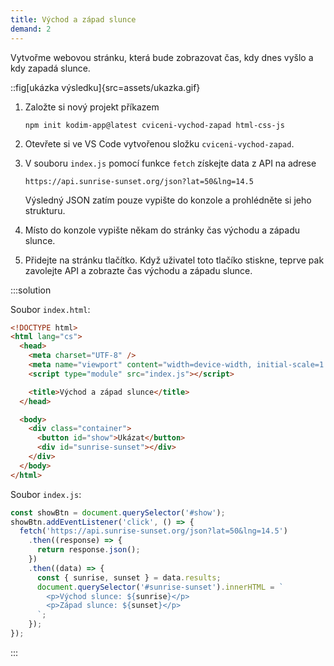 ```yaml
---
title: Východ a západ slunce
demand: 2
---
```


Vytvořme webovou stránku, která bude zobrazovat čas, kdy dnes vyšlo a kdy zapadá slunce.

::fig[ukázka výsledku]{src=assets/ukazka.gif}

1. Založte si nový projekt příkazem

   ```shell
   npm init kodim-app@latest cviceni-vychod-zapad html-css-js
   ```

1. Otevřete si ve VS Code vytvořenou složku `cviceni-vychod-zapad`.
1. V souboru `index.js` pomocí funkce `fetch` získejte data z API na adrese
   ```
   https://api.sunrise-sunset.org/json?lat=50&lng=14.5
   ```
   Výsledný JSON zatím pouze vypište do konzole a prohlédněte si jeho strukturu.
1. Místo do konzole vypište někam do stránky čas východu a západu slunce.
1. Přidejte na stránku tlačítko. Když uživatel toto tlačíko stiskne, teprve pak zavolejte API a zobrazte čas východu a západu slunce.

:::solution

Soubor `index.html`:

```html
<!DOCTYPE html>
<html lang="cs">
  <head>
    <meta charset="UTF-8" />
    <meta name="viewport" content="width=device-width, initial-scale=1.0" />
    <script type="module" src="index.js"></script>

    <title>Východ a západ slunce</title>
  </head>

  <body>
    <div class="container">
      <button id="show">Ukázat</button>
      <div id="sunrise-sunset"></div>
    </div>
  </body>
</html>
```

Soubor `index.js`:

```js
const showBtn = document.querySelector('#show');
showBtn.addEventListener('click', () => {
  fetch('https://api.sunrise-sunset.org/json?lat=50&lng=14.5')
    .then((response) => {
      return response.json();
    })
    .then((data) => {
      const { sunrise, sunset } = data.results;
      document.querySelector('#sunrise-sunset').innerHTML = `
        <p>Východ slunce: ${sunrise}</p>
        <p>Západ slunce: ${sunset}</p>
      `;
    });
});
```

:::
